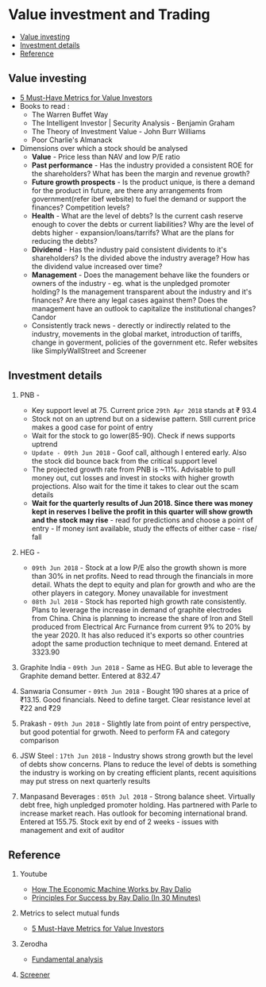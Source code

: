 
# Value investment and Trading

- [Value investing](#value-investing)
- [Investment details](#investment-details)
- [Reference](#reference)

## Value investing

- [5 Must-Have Metrics for Value Investors](https://www.investopedia.com/articles/fundamental-analysis/09/five-must-have-metrics-value-investors.asp)
- Books to read :
  - The Warren Buffet Way
  - The Intelligent Investor | Security Analysis - Benjamin Graham
  - The Theory of Investment Value - John Burr Williams
  - Poor Charlie's Almanack
- Dimensions over which a stock should be analysed
  - **Value** - Price less than NAV and low P/E ratio
  - **Past performance** - Has the industry provided a consistent ROE for the shareholders? What has been the margin and revenue growth?
  - **Future growth prospects** - Is the product unique, is there a demand for the product in future, are there any arrangements from government(refer ibef website) to fuel the demand or support the finances? Competition levels?
  - **Health** - What are the level of debts? Is the current cash reserve enough to cover the debts or current liabilities? Why are the level of debts higher - expansion/loans/tarrifs? What are the plans for reducing the debts?
  - **Dividend** - Has the industry paid consistent dividents to it's shareholders? Is the divided above the industry average? How has the dividend value increased over time?
  - **Management** - Does the management behave like the founders or owners of the industry - eg. what is the unpledged promoter holding? Is the management transparent about the industry and it's finances? Are there any legal cases against them? Does the management have an outlook to capitalize the institutional changes? Candor
  - Consistently track news - derectly or indirectly related to the industry, movements in the global market, introduction of tariffs, change in goverment, policies of the government etc. Refer websites like SimplyWallStreet and Screener

## Investment details

1. PNB - 
    - Key support level at 75. Current price `29th Apr 2018` stands at ₹ 93.4
    - Stock not on an uptrend but on a sidewise pattern. Still current price makes a good case for point of entry
    - Wait for the stock to go lower(85-90). Check if news supports uptrend
    - `Update - 09th Jun 2018` - Goof call, although I entered early. Also the stock did bounce back from the critical support level
    - The projected growth rate from PNB is ~11%. Advisable to pull money out, cut losses and invest in stocks with higher growth projections. Also wait for the time it takes to clear out the scam details
    - **Wait for the quarterly results of Jun 2018. Since there was money kept in reserves I belive the profit in this quarter will show growth and the stock may rise** - read for predictions and choose a point of entry - If money isnt available, study the effects of either case - rise/ fall 
    
2. HEG - 
    - `09th Jun 2018` - Stock at a low P/E also the growth shown is more than 30% in net profits. Need to read through the financials in more detail. Whats the dept to equity and plan for growth and who are the other players in category. Money unavailable for investment
    - `08th Jul 2018` - Stock has reported high growth rate consistently. Plans to leverage the increase in demand of graphite electrodes from China. China is planning to increase the share of Iron and Stell produced from Electrical Arc Furnance from current 9% to 20% by the year 2020. It has also reduced it's exports so other countries adopt the same production technique to meet demand. Entered at 3323.90
3. Graphite India - `09th Jun 2018` - Same as HEG. But able to leverage the Graphite demand better. Entered at 832.47
4. Sanwaria Consumer - `09th Jun 2018` - Bought 190 shares at a price of ₹13.15. Good financials. Need to define target. Clear resistance level at ₹22 and ₹29
5. Prakash - `09th Jun 2018` - Slightly late from point of entry perspective, but good potential for grwoth. Need to perform FA and category comparison
6. JSW Steel : `17th Jun 2018` - Industry shows strong growth but the level of debts show concerns. Plans to reduce the level of debts is something the industry is working on by creating efficient plants, recent aquisitions may put stress on next quarterly results
7. Manpasand Beverages : `05th Jul 2018` - Strong balance sheet. Virtually debt free, high unpledged promoter holding. Has partnered with Parle to increase market reach. Has outlook for becoming international brand. Entered at 155.75. Stock exit by end of 2 weeks - issues with management and exit of auditor

## Reference 

1. Youtube
    - [How The Economic Machine Works by Ray Dalio](https://www.youtube.com/watch?v=PHe0bXAIuk0)
    - [Principles For Success by Ray Dalio (In 30 Minutes)](https://www.youtube.com/watch?v=B9XGUpQZY38)

2. Metrics to select mutual funds
    - [5 Must-Have Metrics for Value Investors](https://www.investopedia.com/articles/fundamental-analysis/09/five-must-have-metrics-value-investors.asp)
 
3. Zerodha
    - [Fundamental analysis](https://zerodha.com/varsity/)

4. [Screener](https://www.screener.in/)
